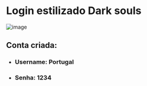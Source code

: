 # Login estilizado Dark souls
![image](https://user-images.githubusercontent.com/72676389/192649069-3a516ae6-ef55-4824-895a-87aa48940a3a.png)

## Conta criada:

- ###  Username: Portugal <br>
- ###  Senha:  1234
